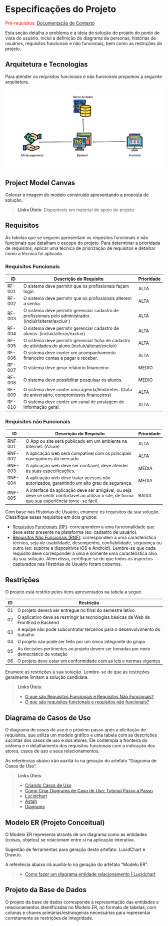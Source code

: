 # Especificações do Projeto

<span style="color:red">Pré-requisitos: <a href="1-Documentação de Contexto.md"> Documentação de Contexto</a></span>

Esta seção detalha o problema e a ideia de solução do projeto do ponto de vista do usuário. Inclui a definição do diagrama de personas, histórias de usuários, requisitos funcionais e não funcionais, bem como as restrições do projeto.

## Arquitetura e Tecnologias

Para atender os requisitos funcionais e não funcionais propomos a seguinte arquitetura.

![arquitetura](img/arquitetura.png)

## Project Model Canvas

Colocar a imagem do modelo construído apresentando a proposta de solução.

> **Links Úteis**:
> Disponíveis em material de apoio do projeto

## Requisitos

As tabelas que se seguem apresentam os requisitos funcionais e não funcionais que detalham o escopo do projeto. Para determinar a prioridade de requisitos, aplicar uma técnica de priorização de requisitos e detalhar como a técnica foi aplicada.

### Requisitos Funcionais

|ID    | Descrição do Requisito  | Prioridade |
|------|-----------------------------------------|----|
|RF-001| O sistema deve permitir que os profissionais façam login. | ALTA |
|RF-002| O sistema deve permitir que os profissionais alterem a senha. | ALTA |
|RF-003| O sistema deve permitir gerenciar cadastro de profissionais pelo administrador. (incluir/alterar/excluir ) | ALTA |
|RF-004| O sistema deve permitir gerenciar cadastro de alunos. (incluir/alterar/excluir) | ALTA |
|RF-005| O sistema deve permitir gerenciar ficha de cadastro de atividades do aluno.(incluir/alterar/excluir) | ALTA |
|RF-006| O sistema deve conter um acompanhamento financeiro contas a pagar e receber. | ALTA |
|RF-007| O sistema deve gerar relatorio financeiror. | MEDIO |
|RF-008| O sistema deve possibilitar pesquisar os alunos. | MEDIO |
|RF-009| O sistema deve conter uma agenda/lembretes. (Data de aniversário, compromissos financeiros) | ALTA |
|RF-010| O sistema deve conter um canal de postagem de informação geral. | ALTA |


### Requisitos não Funcionais

|ID     | Descrição do Requisito  |Prioridade |
|-------|-------------------------|----|
|RNF-001| O App ou site será publicado em um ambiente na Internet. (Azure) | ALTA | 
|RNF-002| A aplicação web será compatível com os principais navegadores do mercado. |  ALTA | 
|RNF-003| A aplicação web deve ser confiável, deve atender às suas especificações. |  MÉDIA | 
|RNF-004| A aplicação web deve tratar acessos não autorizados, garantindo um alto grau de segurança. |  MÉDIA | 
|RNF-005| A interface da aplicação deve ser amigável, ou seja deve se sentir confortável ao utilizar o site, de forma que sua experiência torne-se fácil. |  BAIXA | 

Com base nas Histórias de Usuário, enumere os requisitos da sua solução. Classifique esses requisitos em dois grupos:

- [Requisitos Funcionais
 (RF)](https://pt.wikipedia.org/wiki/Requisito_funcional):
 correspondem a uma funcionalidade que deve estar presente na
  plataforma (ex: cadastro de usuário).
- [Requisitos Não Funcionais
  (RNF)](https://pt.wikipedia.org/wiki/Requisito_n%C3%A3o_funcional):
  correspondem a uma característica técnica, seja de usabilidade,
  desempenho, confiabilidade, segurança ou outro (ex: suporte a
  dispositivos iOS e Android).
Lembre-se que cada requisito deve corresponder à uma e somente uma
característica alvo da sua solução. Além disso, certifique-se de que
todos os aspectos capturados nas Histórias de Usuário foram cobertos.

## Restrições

O projeto está restrito pelos itens apresentados na tabela a seguir.

|ID| Restrição                                             |
|--|-------------------------------------------------------|
|01| O projeto deverá ser entregue no final do semestre letivo. |
|02| O aplicativo deve se restringir às tecnologias básicas da Web de FrontEnd e Backend        |
|03| A equipe não pode subcontratar terceiros para o desenvolvimento do trabalho        |
|04| O projeto não pode ser feito por um único integrante do grupo        |
|05| As decisões pertinentes ao projeto devem ser tomadas por meio democrático de votação        |
|06| O projeto deve estar em conformidade com as leis e normas vigentes        |

Enumere as restrições à sua solução. Lembre-se de que as restrições geralmente limitam a solução candidata.

> **Links Úteis**:
> - [O que são Requisitos Funcionais e Requisitos Não Funcionais?](https://codificar.com.br/requisitos-funcionais-nao-funcionais/)
> - [O que são requisitos funcionais e requisitos não funcionais?](https://analisederequisitos.com.br/requisitos-funcionais-e-requisitos-nao-funcionais-o-que-sao/)

## Diagrama de Casos de Uso

O diagrama de casos de uso é o próximo passo após a elicitação de requisitos, que utiliza um modelo gráfico e uma tabela com as descrições sucintas dos casos de uso e dos atores. Ele contempla a fronteira do sistema e o detalhamento dos requisitos funcionais com a indicação dos atores, casos de uso e seus relacionamentos. 

As referências abaixo irão auxiliá-lo na geração do artefato “Diagrama de Casos de Uso”.

> **Links Úteis**:
> - [Criando Casos de Uso](https://www.ibm.com/docs/pt-br/elm/6.0?topic=requirements-creating-use-cases)
> - [Como Criar Diagrama de Caso de Uso: Tutorial Passo a Passo](https://gitmind.com/pt/fazer-diagrama-de-caso-uso.html/)
> - [Lucidchart](https://www.lucidchart.com/)
> - [Astah](https://astah.net/)
> - [Diagrams](https://app.diagrams.net/)

## Modelo ER (Projeto Conceitual)

O Modelo ER representa através de um diagrama como as entidades (coisas, objetos) se relacionam entre si na aplicação interativa.

Sugestão de ferramentas para geração deste artefato: LucidChart e Draw.io.

A referência abaixo irá auxiliá-lo na geração do artefato “Modelo ER”.

> - [Como fazer um diagrama entidade relacionamento | Lucidchart](https://www.lucidchart.com/pages/pt/como-fazer-um-diagrama-entidade-relacionamento)

## Projeto da Base de Dados

O projeto da base de dados corresponde à representação das entidades e relacionamentos identificadas no Modelo ER, no formato de tabelas, com colunas e chaves primárias/estrangeiras necessárias para representar corretamente as restrições de integridade.
